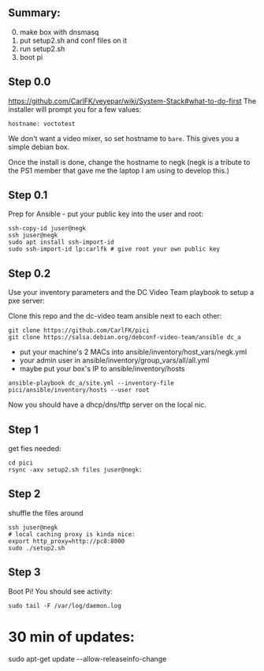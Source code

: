 ## Summary:
 0. make box with dnsmasq
 1. put setup2.sh and conf files on it
 2. run setup2.sh
 3. boot pi


## Step 0.0
https://github.com/CarlFK/veyepar/wiki/System-Stack#what-to-do-first
The installer will prompt you for a few values:
```
hostname: voctotest
```
We don't want a video mixer, so set hostname to `bare`.  This gives you a simple debian box.

Once the install is done, change the hostname to negk (negk is a tribute to the PS1 member that gave me the laptop I am using to develop this.)

## Step 0.1
Prep for Ansible - put your public key into the user and root:
```
ssh-copy-id juser@negk
ssh juser@negk
sudo apt install ssh-import-id
sudo ssh-import-id lp:carlfk # give root your own public key
```

## Step 0.2
Use your inventory parameters and the DC Video Team playbook to setup a pxe server:

Clone this repo and the dc-video team ansible next to each other:
```
git clone https://github.com/CarlFK/pici
git clone https://salsa.debian.org/debconf-video-team/ansible dc_a
```
 - put your machine's 2 MACs into ansible/inventory/host_vars/negk.yml
 - your admin user in ansible/inventory/group_vars/all/all.yml
 - maybe put your box's IP to ansible/inventory/hosts

```
ansible-playbook dc_a/site.yml --inventory-file pici/ansible/inventory/hosts --user root
```
Now you should have a dhcp/dns/tftp server on the local nic.

## Step 1
get fies needed:
```
cd pici
rsync -axv setup2.sh files juser@negk:
```
## Step 2
shuffle the files around
```
ssh juser@negk
# local caching proxy is kinda nice:
export http_proxy=http://pc8:8000
sudo ./setup2.sh
```

## Step 3
Boot Pi!  You should see activity:
```
sudo tail -F /var/log/daemon.log
```

# 30 min of updates:
sudo apt-get update --allow-releaseinfo-change
```
